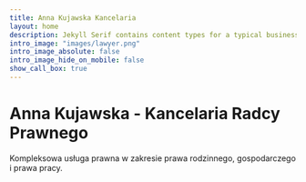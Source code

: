 ```yaml
---
title: Anna Kujawska Kancelaria
layout: home
description: Jekyll Serif contains content types for a typical business website. The theme is fully responsive, blazing fast and artfully illustrated.
intro_image: "images/lawyer.png"
intro_image_absolute: false
intro_image_hide_on_mobile: false
show_call_box: true
---
```


# Anna Kujawska - Kancelaria Radcy Prawnego

Kompleksowa usługa prawna w zakresie prawa rodzinnego, gospodarczego i prawa pracy.